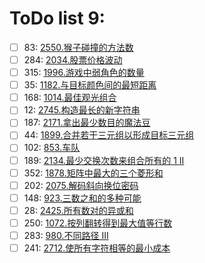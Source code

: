 # ToDo list 9: 


- [ ] 83: 	 [2550.猴子碰撞的方法数](https://leetcode.cn/problems/count-collisions-of-monkeys-on-a-polygon) 
- [ ] 284: 	 [2034.股票价格波动](https://leetcode.cn/problems/stock-price-fluctuation) 
- [ ] 315: 	 [1996.游戏中弱角色的数量](https://leetcode.cn/problems/the-number-of-weak-characters-in-the-game) 
- [ ] 35: 	 [1182.与目标颜色间的最短距离](https://leetcode.cn/problems/shortest-distance-to-target-color) 
- [ ] 168: 	 [1014.最佳观光组合](https://leetcode.cn/problems/best-sightseeing-pair) 
- [ ] 12: 	 [2745.构造最长的新字符串](https://leetcode.cn/problems/construct-the-longest-new-string) 
- [ ] 187: 	 [2171.拿出最少数目的魔法豆](https://leetcode.cn/problems/removing-minimum-number-of-magic-beans) 
- [ ] 44: 	 [1899.合并若干三元组以形成目标三元组](https://leetcode.cn/problems/merge-triplets-to-form-target-triplet) 
- [ ] 102: 	 [853.车队](https://leetcode.cn/problems/car-fleet) 
- [ ] 189: 	 [2134.最少交换次数来组合所有的 1 II](https://leetcode.cn/problems/minimum-swaps-to-group-all-1s-together-ii) 
- [ ] 352: 	 [1878.矩阵中最大的三个菱形和](https://leetcode.cn/problems/get-biggest-three-rhombus-sums-in-a-grid) 
- [ ] 202: 	 [2075.解码斜向换位密码](https://leetcode.cn/problems/decode-the-slanted-ciphertext) 
- [ ] 148: 	 [923.三数之和的多种可能](https://leetcode.cn/problems/3sum-with-multiplicity) 
- [ ] 28: 	 [2425.所有数对的异或和](https://leetcode.cn/problems/bitwise-xor-of-all-pairings) 
- [ ] 250: 	 [1072.按列翻转得到最大值等行数](https://leetcode.cn/problems/flip-columns-for-maximum-number-of-equal-rows) 
- [ ] 283: 	 [980.不同路径 III](https://leetcode.cn/problems/unique-paths-iii) 
- [ ] 241: 	 [2712.使所有字符相等的最小成本](https://leetcode.cn/problems/minimum-cost-to-make-all-characters-equal) 
